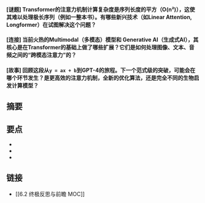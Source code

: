 #### [谜题] Transformer的注意力机制计算复杂度是序列长度的平方（O(n²)），这使其难以处理极长序列（例如一整本书）。有哪些新兴技术（如Linear Attention, Longformer）在试图解决这个问题？


#### [连接] 当前火热的Multimodal（多模态）模型和 Generative AI（生成式AI），其核心是在Transformer的基础上做了哪些扩展？它们是如何处理图像、文本、音频之间的“跨模态注意力”的？


#### [故事] 回顾这段从`y = ax + b`到GPT-4的旅程。下一个范式级的突破，可能会在哪个环节发生？是更高效的注意力机制，全新的优化算法，还是完全不同的生物启发计算模型？


## 摘要


## 要点

- 
- 
- 

## 链接

- [[6.2 终极反思与前瞻 MOC]]
